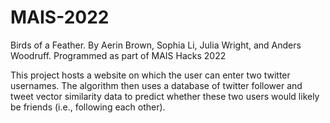 # MAIS-2022
Birds of a Feather.
By Aerin Brown, Sophia Li, Julia Wright, and Anders Woodruff.
Programmed as part of MAIS Hacks 2022

This project hosts a website on which the user can enter two twitter usernames. The algorithm then uses a database of twitter follower and tweet vector 
similarity data to predict whether these two users would likely be friends (i.e., following each other). 
